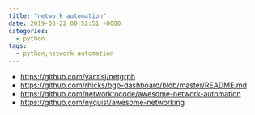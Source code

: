 ```yaml
---
title: "network automation"
date: 2019-03-22 00:52:51 +0000
categories:
  - python
tags:
  - python,network automation
---
```


 - https://github.com/yantisj/netgrph
 - https://github.com/rhicks/bgp-dashboard/blob/master/README.md
 - https://github.com/networktocode/awesome-network-automation
 - https://github.com/nyquist/awesome-networking
